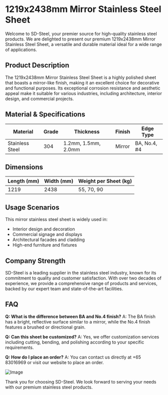 # 1219x2438mm Mirror Stainless Steel Sheet

Welcome to SD-Steel, your premier source for high-quality stainless steel products. We are delighted to present our premium 1219x2438mm Mirror Stainless Steel Sheet, a versatile and durable material ideal for a wide range of applications.

## Product Description
The 1219x2438mm Mirror Stainless Steel Sheet is a highly polished sheet that boasts a mirror-like finish, making it an excellent choice for decorative and functional purposes. Its exceptional corrosion resistance and aesthetic appeal make it suitable for various industries, including architecture, interior design, and commercial projects.

## Material & Specifications
| **Material** | **Grade** | **Thickness** | **Finish** | **Edge Type** |
|--------------|-----------|---------------|------------|----------------|
| Stainless Steel | 304 | 1.2mm, 1.5mm, 2.0mm | Mirror | BA, No.4, #4 |

## Dimensions
| **Length (mm)** | **Width (mm)** | **Weight per Sheet (kg)** |
|-----------------|----------------|----------------------------|
| 1219            | 2438           | 55, 70, 90                 |

## Usage Scenarios
This mirror stainless steel sheet is widely used in:
- Interior design and decoration
- Commercial signage and displays
- Architectural facades and cladding
- High-end furniture and fixtures

## Company Strength
SD-Steel is a leading supplier in the stainless steel industry, known for its commitment to quality and customer satisfaction. With over two decades of experience, we provide a comprehensive range of products and services, backed by our expert team and state-of-the-art facilities.

## FAQ
**Q: What is the difference between BA and No.4 finish?**
A: The BA finish has a bright, reflective surface similar to a mirror, while the No.4 finish features a brushed or directional grain.

**Q: Can this sheet be customized?**
A: Yes, we offer customization services including cutting, bending, and polishing according to your specific requirements.

**Q: How do I place an order?**
A: You can contact us directly at +65 83016969 or visit our website to place an order.

![Image](https://github.com/user-attachments/assets/2567258e-e124-4816-932d-1809bd27ef0b)

Thank you for choosing SD-Steel. We look forward to serving your needs with our premium stainless steel products.